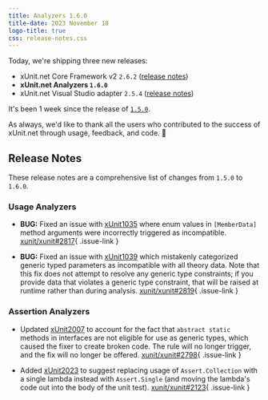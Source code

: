 ```yaml
---
title: Analyzers 1.6.0
title-date: 2023 November 18
logo-title: true
css: release-notes.css
---
```


Today, we're shipping three new releases:

* xUnit.net Core Framework v2 `2.6.2` ([release notes](/releases/v2/2.6.2))
* **xUnit.net Analyzers `1.6.0`**
* xUnit.net Visual Studio adapter `2.5.4` ([release notes](/releases/visualstudio/2.5.4))

It's been 1 week since the release of [`1.5.0`](1.5.0).

As always, we'd like to thank all the users who contributed to the success of xUnit.net through usage, feedback, and code. 🎉

## Release Notes

These release notes are a comprehensive list of changes from `1.5.0` to `1.6.0`.

### Usage Analyzers

* **BUG:** Fixed an issue with [xUnit1035](/xunit.analyzers/rules/xUnit1035) where enum values in `[MemberData]` method arguments were incorrectly triggered as incompatible. [xunit/xunit#2817](https://github.com/xunit/xunit/issues/2817){ .issue-link }

* **BUG:** Fixed an issue with [xUnit1039](/xunit.analyzers/rules/xUnit1039) which mistakenly categorized generic typed parameters as incompatible with all theory data. Note that this fix does not attempt to resolve any generic type constraints; if you provide data that violates a generic type constraint, that will be raised at runtime rather than during analysis. [xunit/xunit#2819](https://github.com/xunit/xunit/issues/2819){ .issue-link }

### Assertion Analyzers

* Updated [xUnit2007](/xunit.analyzers/rules/xUnit2007) to account for the fact that `abstract static` methods in interfaces are not eligible for use as generic types, which caused the fixer to create broken code. The rule will no longer trigger, and the fix will no longer be offered. [xunit/xunit#2798](https://github.com/xunit/xunit/issues/2798){ .issue-link }

* Added [xUnit2023](/xunit.analyzers/rules/xUnit2023) to suggest replacing usage of `Assert.Collection` with a single lambda instead with `Assert.Single` (and moving the lambda's code out into the body of the unit test). [xunit/xunit#2123](https://github.com/xunit/xunit/issues/2123){ .issue-link }
